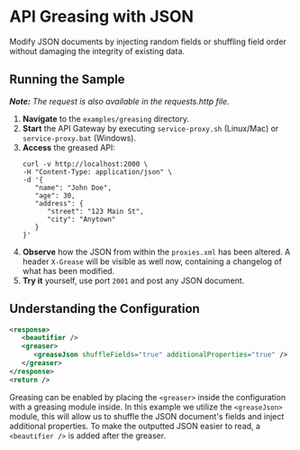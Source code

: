 # API Greasing with JSON

Modify JSON documents by injecting random fields or shuffling field order without damaging the integrity of existing data.

## Running the Sample
***Note:*** *The request is also available in the requests.http file.*

1. **Navigate** to the `examples/greasing` directory.
2. **Start** the API Gateway by executing `service-proxy.sh` (Linux/Mac) or `service-proxy.bat` (Windows).
3. **Access** the greased API:
   ```
   curl -v http://localhost:2000 \
   -H "Content-Type: application/json" \
   -d '{
      "name": "John Doe",
      "age": 30,
      "address": {
         "street": "123 Main St",
         "city": "Anytown"
      }
   }'
   ```
4. **Observe** how the JSON from within the `proxies.xml` has been altered.
   A header `X-Grease` will be visible as well now, containing a changelog of what has been modified.
5. **Try it** yourself, use port `2001` and post any JSON document. 

## Understanding the Configuration

```xml
<response>
   <beautifier />
   <greaser>
      <greaseJson shuffleFields="true" additionalProperties="true" />
   </greaser>
</response>
<return />
```
Greasing can be enabled by placing the `<greaser>` inside the configuration with a greasing module inside. In this example we utilize the `<greaseJson>` module, this will allow us to shuffle the JSON document's fields and inject additional properties. To make the outputted JSON easier to read, a `<beautifier />` is added after the greaser.